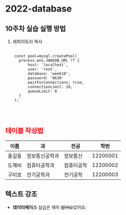 # 2022-database

## 10주차 실습 실행 방법

1. 레퍼지토리 복사

  <pre>
  <code> 
    const pool=mysql.createPool(
      process.env.JAWSDB_URL ?? {
          host: 'localhost',
          user: 'root',
          database: 'week10',
          password: '0630'
          waitForConnections: true,
          connectionLimit: 10,
          queueLimit: 0
      }
    );
    </code>
</pre>

<br>

## <span style="color:red">**테이블 작성법**</span>

| 이름   | 과             | 전공       | 학번     |
| ------ | -------------- | ---------- | -------- |
| 홍길동 | 정보통신공학과 | 정보통신   | 12200001 |
| 도깨비 | 컴퓨터공학과   | 컴퓨터공학 | 12200002 |
| 구미호 | 전기공학과     | 전기공학   | 12200003 |

## 텍스트 강조

- **데이터베이스** 실습은 재미 ~~없어요~~있어요.

</br>
